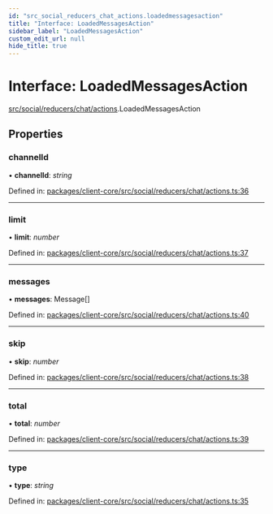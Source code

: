 ```yaml
---
id: "src_social_reducers_chat_actions.loadedmessagesaction"
title: "Interface: LoadedMessagesAction"
sidebar_label: "LoadedMessagesAction"
custom_edit_url: null
hide_title: true
---
```


# Interface: LoadedMessagesAction

[src/social/reducers/chat/actions](../modules/src_social_reducers_chat_actions.md).LoadedMessagesAction

## Properties

### channelId

• **channelId**: *string*

Defined in: [packages/client-core/src/social/reducers/chat/actions.ts:36](https://github.com/xr3ngine/xr3ngine/blob/2d83606b6/packages/client-core/src/social/reducers/chat/actions.ts#L36)

___

### limit

• **limit**: *number*

Defined in: [packages/client-core/src/social/reducers/chat/actions.ts:37](https://github.com/xr3ngine/xr3ngine/blob/2d83606b6/packages/client-core/src/social/reducers/chat/actions.ts#L37)

___

### messages

• **messages**: Message[]

Defined in: [packages/client-core/src/social/reducers/chat/actions.ts:40](https://github.com/xr3ngine/xr3ngine/blob/2d83606b6/packages/client-core/src/social/reducers/chat/actions.ts#L40)

___

### skip

• **skip**: *number*

Defined in: [packages/client-core/src/social/reducers/chat/actions.ts:38](https://github.com/xr3ngine/xr3ngine/blob/2d83606b6/packages/client-core/src/social/reducers/chat/actions.ts#L38)

___

### total

• **total**: *number*

Defined in: [packages/client-core/src/social/reducers/chat/actions.ts:39](https://github.com/xr3ngine/xr3ngine/blob/2d83606b6/packages/client-core/src/social/reducers/chat/actions.ts#L39)

___

### type

• **type**: *string*

Defined in: [packages/client-core/src/social/reducers/chat/actions.ts:35](https://github.com/xr3ngine/xr3ngine/blob/2d83606b6/packages/client-core/src/social/reducers/chat/actions.ts#L35)
